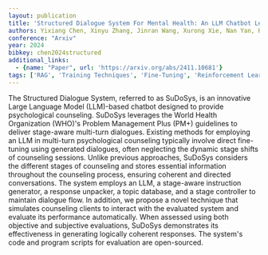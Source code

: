 ```yaml
---
layout: publication
title: 'Structured Dialogue System For Mental Health: An LLM Chatbot Leveraging The PM+ Guidelines'
authors: Yixiang Chen, Xinyu Zhang, Jinran Wang, Xurong Xie, Nan Yan, Hui Chen, Lan Wang
conference: "Arxiv"
year: 2024
bibkey: chen2024structured
additional_links:
  - {name: "Paper", url: 'https://arxiv.org/abs/2411.10681'}
tags: ['RAG', 'Training Techniques', 'Fine-Tuning', 'Reinforcement Learning', 'Pretraining Methods']
---
```

The Structured Dialogue System, referred to as SuDoSys, is an innovative
Large Language Model (LLM)-based chatbot designed to provide psychological
counseling. SuDoSys leverages the World Health Organization (WHO)'s Problem
Management Plus (PM+) guidelines to deliver stage-aware multi-turn dialogues.
Existing methods for employing an LLM in multi-turn psychological counseling
typically involve direct fine-tuning using generated dialogues, often
neglecting the dynamic stage shifts of counseling sessions. Unlike previous
approaches, SuDoSys considers the different stages of counseling and stores
essential information throughout the counseling process, ensuring coherent and
directed conversations. The system employs an LLM, a stage-aware instruction
generator, a response unpacker, a topic database, and a stage controller to
maintain dialogue flow. In addition, we propose a novel technique that
simulates counseling clients to interact with the evaluated system and evaluate
its performance automatically. When assessed using both objective and
subjective evaluations, SuDoSys demonstrates its effectiveness in generating
logically coherent responses. The system's code and program scripts for
evaluation are open-sourced.
